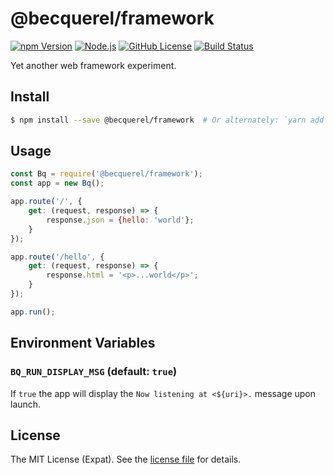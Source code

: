 @becquerel/framework
====================
[![npm Version][NPM VERSION BADGE]][NPM PAGE]
[![Node.js][NODE VERSION BADGE]][NODE PAGE]
[![GitHub License][LICENSE BADGE]][LICENSE PAGE]
[![Build Status][BUILD BADGE]][BUILD PAGE]

Yet another web framework experiment.

Install
-------
```sh
$ npm install --save @becquerel/framework  # Or alternately: `yarn add @becquerel/framework`
```

Usage
-----
```js
const Bq = require('@becquerel/framework');
const app = new Bq();

app.route('/', {
    get: (request, response) => {
        response.json = {hello: 'world'};
    }
});

app.route('/hello', {
    get: (request, response) => {
        response.html = '<p>...world</p>';
    }
});

app.run();
```

Environment Variables
---------------------
### `BQ_RUN_DISPLAY_MSG` (default: `true`)
If `true` the app will display the `Now listening at <${uri}>.` message upon launch.

License
-------
The MIT License (Expat). See the [license file](LICENSE) for details.

[BUILD BADGE]: https://img.shields.io/travis/becquerel-js/framework.svg?style=flat-square
[BUILD PAGE]: https://travis-ci.org/becquerel-js/framework
[LICENSE BADGE]: https://img.shields.io/badge/license-MIT%20License-blue.svg?style=flat-square
[LICENSE PAGE]: https://github.com/becquerel-js/framework/blob/master/LICENSE
[NODE PAGE]: https://nodejs.org/
[NODE VERSION BADGE]: https://img.shields.io/badge/node-%3E%3D6.11-%23010101.svg?style=flat-square
[NPM PAGE]: https://www.npmjs.com/package/@becquerel/framework
[NPM VERSION BADGE]: https://img.shields.io/npm/v/@becquerel/framework.svg?style=flat-square